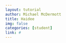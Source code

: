 ```yaml
---
layout: tutorial
author: Michael McDermott
title: Haidee
img: false
categories: [student]
link: #
---
```

